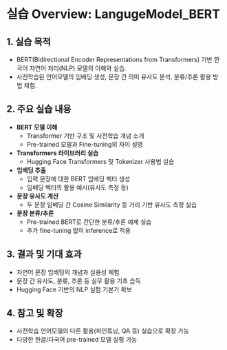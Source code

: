 # 실습 Overview: LangugeModel_BERT

## 1. 실습 목적
- BERT(Bidirectional Encoder Representations from Transformers) 기반 한국어 자연어 처리(NLP) 모델의 이해와 실습.
- 사전학습된 언어모델의 임베딩 생성, 문장 간 의미 유사도 분석, 분류/추론 활용 방법 체험.

## 2. 주요 실습 내용
- **BERT 모델 이해**
  - Transformer 기반 구조 및 사전학습 개념 소개
  - Pre-trained 모델과 Fine-tuning의 차이 설명
- **Transformers 라이브러리 실습**
  - Hugging Face Transformers 및 Tokenizer 사용법 실습
- **임베딩 추출**
  - 입력 문장에 대한 BERT 임베딩 벡터 생성
  - 임베딩 벡터의 활용 예시(유사도 측정 등)
- **문장 유사도 계산**
  - 두 문장 임베딩 간 Cosine Similarity 등 거리 기반 유사도 측정 실습
- **문장 분류/추론**
  - Pre-trained BERT로 간단한 분류/추론 예제 실습
  - 추가 fine-tuning 없이 inference로 적용

## 3. 결과 및 기대 효과
- 자연어 문장 임베딩의 개념과 실용성 체험
- 문장 간 유사도, 분류, 추론 등 실무 활용 기초 습득
- Hugging Face 기반의 NLP 실험 기본기 확보

## 4. 참고 및 확장
- 사전학습 언어모델의 다른 활용(파인튜닝, QA 등) 실습으로 확장 가능
- 다양한 한글/다국어 pre-trained 모델 실험 가능

